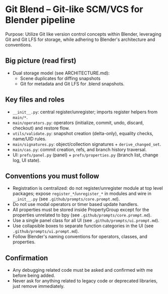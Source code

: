 # Git Blend – Git-like SCM/VCS for Blender pipeline

Purpose: Utilize Git like version control concepts within Blender, leveraging Git and Git LFS for storage, while adhering to Blender's architecture and conventions.

## Big picture (read first)
- Dual storage model (see ARCHITECTURE.md):
    - Scene duplicates for diffing snapshots
    - Git for metadata and Git LFS for .blend snapshots.

## Key files and roles
- `__init__.py`: central register/unregister; imports register helpers from `main/*`.
- `main/operators.py`: operators (initialize, commit, undo, discard, checkout) and restore flow.
- `utils/validate.py`: snapshot creation (delta-only), equality checks, name/UID rules.
- `main/signatures.py`: object/collection signatures + `derive_changed_set`.
- `main/cas.py`: commit creation, refs, and branch history traversal.
- UI: `prefs/panel.py` (panel) + `prefs/properties.py` (branch list, change log, UI state).

## Conventions you must follow
- Registration is centralized: do not register/unregister module at top level packages; expose `register_*`/`unregister_*` in modules and wire in `__init__.py` (see `.github/prompts/core.prompt.md`).
- Do not use modal operators or timer based update handlers.
- All properties must be stored inside PropertyGroup except for the properties unrelated to bpy (see `.github/prompts/core.prompt.md`).
- Use a single panel class for all UI (see `.github/prompts/ui.prompt.md`).
- Use collapsible boxes to separate function categories in the UI (see `.github/prompts/ui.prompt.md`).
- Follow Blender's naming conventions for operators, classes, and properties.

## Confirmation
- Any debugging related code must be asked and confirmed with me before being added.
- Never ask for anything related to legacy code or deprecated libraries, just remove immediately.